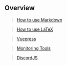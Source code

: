 ## Overview

> [How to use Markdown](./markdown.md)

> [How to use LaTeX](latex.md)

> [Vuepress](vuepress.md)

> [Monitoring Tools](./monitoring.md)

> [DiscordJS](./discordjs.md)
